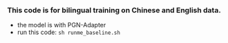 ### This code is for bilingual training on Chinese and English data.

- the model is with PGN-Adapter
- run this code: `sh runme_baseline.sh`